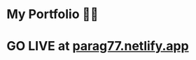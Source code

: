 # My Portfolio 🧑‍💻
# GO LIVE at <a href="https://parag77.netlify.com" target="blank">parag77.netlify.app</a>
